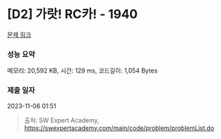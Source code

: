 # [D2] 가랏! RC카! - 1940 

[문제 링크](https://swexpertacademy.com/main/code/problem/problemDetail.do?contestProbId=AV5PjMgaALgDFAUq) 

### 성능 요약

메모리: 20,592 KB, 시간: 129 ms, 코드길이: 1,054 Bytes

### 제출 일자

2023-11-06 01:51



> 출처: SW Expert Academy, https://swexpertacademy.com/main/code/problem/problemList.do
